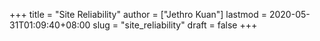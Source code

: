 +++
title = "Site Reliability"
author = ["Jethro Kuan"]
lastmod = 2020-05-31T01:09:40+08:00
slug = "site_reliability"
draft = false
+++
